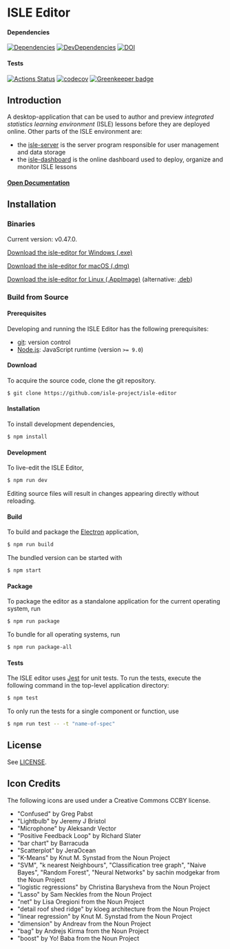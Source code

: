 # ISLE Editor

#### Dependencies

[![Dependencies][dependencies-image]][dependencies-url] 
[![DevDependencies][dev-dependencies-image]][dev-dependencies-url]
[![DOI](https://zenodo.org/badge/61614893.svg)](https://zenodo.org/badge/latestdoi/61614893)

#### Tests

[![Actions Status](https://github.com/isle-project/isle-editor/workflows/Electron/badge.svg)](https://github.com/isle-project/isle-editor/actions)
[![codecov](https://codecov.io/gh/isle-project/isle-editor/branch/master/graph/badge.svg)](https://codecov.io/gh/isle-project/isle-editor) [![Greenkeeper badge](https://badges.greenkeeper.io/isle-project/isle-editor.svg)](https://greenkeeper.io/)

## Introduction

A desktop-application that can be used to author and preview *integrated statistics learning environment* (ISLE) lessons before they are deployed online. Other parts of the ISLE environment are: 

-   the [isle-server][isle-server] is the server program responsible for user management and data storage
-   the [isle-dashboard][isle-dashboard] is the online dashboard used to deploy, organize and monitor ISLE lessons

#### [Open Documentation][docs]

## Installation

### Binaries

Current version: v0.47.0.

[Download the isle-editor for Windows (.exe)][windows]

[Download the isle-editor for macOS (.dmg)][macOS]

[Download the isle-editor for Linux (.AppImage)][linux-appimage] (alternative: [.deb][linux-deb])

### Build from Source

#### Prerequisites

Developing and running the ISLE Editor has the following prerequisites:

* [git][git]: version control
* [Node.js][node-js]: JavaScript runtime (version `>= 9.0`)

#### Download

To acquire the source code, clone the git repository.

``` bash
$ git clone https://github.com/isle-project/isle-editor
```

#### Installation

To install development dependencies,

``` bash
$ npm install
```

#### Development

To live-edit the ISLE Editor,

``` bash
$ npm run dev
```

Editing source files will result in changes appearing directly without reloading.

#### Build

To build and package the [Electron][electron] application,

``` bash
$ npm run build
```

The bundled version can be started with

``` bash
$ npm start
```

#### Package

To package the editor as a standalone application for the current operating system, run 

``` bash
$ npm run package
```

To bundle for all operating systems, run

``` bash
$ npm run package-all
```

#### Tests

The ISLE editor uses [Jest][jest] for unit tests. To run the tests, execute the following command in the top-level application directory:

``` bash
$ npm test
```

To only run the tests for a single component or function, use

```bash
$ npm run test -- -t "name-of-spec"
```

## License

See [LICENSE][license].

## Icon Credits

The following icons are used under a Creative Commons CCBY license.

- "Confused" by Greg Pabst
- "Lightbulb" by Jeremy J Bristol
- "Microphone" by Aleksandr Vector
- "Positive Feedback Loop" by Richard Slater
- "bar chart" by Barracuda
- "Scatterplot" by JeraOcean
- "K-Means" by Knut M. Synstad from the Noun Project
- "SVM", "k nearest Neighbours", "Classification tree graph", "Naive Bayes", "Random Forest", "Neural Networks" by sachin modgekar from the Noun Project
- "logistic regressions" by Christina Barysheva from the Noun Project
- "Lasso" by Sam Neckles from the Noun Project
- "net" by Lisa Oregioni from the Noun Project
- "detail roof shed ridge" by kloeg architecture from the Noun Project
- "linear regression" by Knut M. Synstad from the Noun Project
- "dimension" by Andreav from the Noun Project
- "bag" by Andrejs Kirma from the Noun Project
- "boost" by Yo! Baba from the Noun Project

[isle-dashboard]: https://github.com/isle-project/isle-dashboard
[isle-server]: https://github.com/isle-project/isle-server

[electron]: http://electron.atom.io/
[git]: http://git-scm.com/
[jest]: https://jestjs.io
[license]: https://raw.githubusercontent.com/isle-project/isle-editor/master/LICENSE.md
[node-js]: https://nodejs.org/en/

[macOS]: https://github.com/isle-project/isle-editor/releases/download/v0.47.0/isle-editor-0.47.0.dmg
[linux-appimage]: https://github.com/isle-project/isle-editor/releases/download/v0.47.0/isle-editor-0.47.0-x86_64.AppImage
[linux-deb]: https://github.com/isle-project/isle-editor/releases/download/v0.47.0/isle-editor-0.47.0-amd64.deb
[windows]: https://github.com/isle-project/isle-editor/releases/download/v0.47.0/isle-editor-Setup-0.47.0.exe

[dependencies-image]: https://img.shields.io/david/isle-project/isle-editor.svg
[dependencies-url]: https://david-dm.org/isle-project/isle-editor/master

[dev-dependencies-image]: https://img.shields.io/david/dev/isle-project/isle-editor.svg
[dev-dependencies-url]: https://david-dm.org/isle-project/isle-editor/master?type=dev

[docs]: https://isledocs.com/
